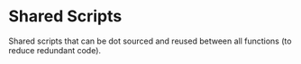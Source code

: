 # Shared Scripts

Shared scripts that can be dot sourced and reused between all functions (to reduce redundant code).
